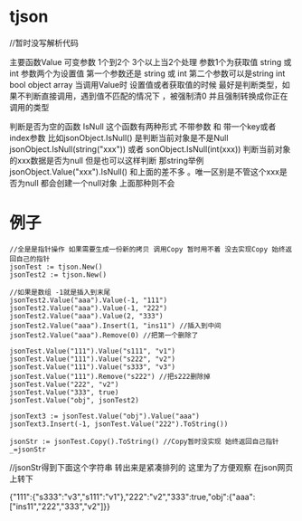 # tjson

//暂时没写解析代码 


主要函数Value  可变参数 1个到2个 3个以上当2个处理
参数1个为获取值 string 或 int
参数两个为设置值 第一个参数还是 string 或 int  第二个参数可以是string int bool object array
当调用Value时 设置值或者获取值的时候 最好是判断类型，如果不判断直接调用，遇到值不匹配的情况下 ，被强制清0 并且强制转换成你正在调用的类型

判断是否为空的函数 IsNull
这个函数有两种形式 不带参数 和 带一个key或者index参数
比如jsonObject.IsNull() 是判断当前对象是不是Null
jsonObject.IsNull(string("xxx")) 或者 sonObject.IsNull(int(xxx)) 判断当前对象的xxx数据是否为null
但是也可以这样判断 那string举例 jsonObject.Value("xxx").IsNull()  和上面的差不多 。唯一区别是不管这个xxx是否为null 都会创建一个null对象 上面那种则不会


#	例子

	//全是是指针操作 如果需要生成一份新的拷贝 调用Copy 暂时用不着 没去实现Copy 始终返回自己的指针
	jsonTest := tjson.New()
	jsonTest2 := tjson.New()

	//如果是数组 -1就是插入到末尾
	jsonTest2.Value("aaa").Value(-1, "111")
	jsonTest2.Value("aaa").Value(-1, "222")
	jsonTest2.Value("aaa").Value(2, "333")
	jsonTest2.Value("aaa").Insert(1, "ins11") //插入到中间
	jsonTest2.Value("aaa").Remove(0) //把第一个删除了

	jsonTest.Value("111").Value("s111", "v1")
	jsonTest.Value("111").Value("s222", "v2")
	jsonTest.Value("111").Value("s333", "v3")
	jsonTest.Value("111").Remove("s222") //把s222删除掉
	jsonTest.Value("222", "v2")
	jsonTest.Value("333", true)
	jsonTest.Value("obj", jsonTest2)

	jsonText3 := jsonTest.Value("obj").Value("aaa")
	jsonText3.Insert(-1, jsonTest.Value("222").ToString())

	jsonStr := jsonTest.Copy().ToString() //Copy暂时没实现 始终返回自己指针
	_=jsonStr
  

  //jsonStr得到下面这个字符串 转出来是紧凑排列的 这里为了方便观察 在json网页上转下


{"111":{"s333":"v3","s111":"v1"},"222":"v2","333":true,"obj":{"aaa":["ins11","222","333","v2"]}}